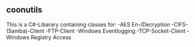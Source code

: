 ## coonutils

This is a C#-Libarary containing classes for:
-AES En-/Decryption
-CIFS-(Samba)-Client
-FTP-Client
-Windows Eventlogging
-TCP-Socket-Client
-Windows Registry Access




